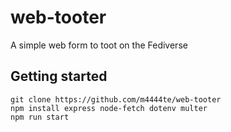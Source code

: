 # web-tooter

A simple web form to toot on the Fediverse

## Getting started

```
git clone https://github.com/m4444te/web-tooter
npm install express node-fetch dotenv multer
npm run start
```
